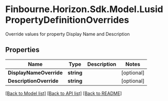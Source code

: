# Finbourne.Horizon.Sdk.Model.LusidPropertyDefinitionOverrides
Override values for property Display Name and Description

## Properties

Name | Type | Description | Notes
------------ | ------------- | ------------- | -------------
**DisplayNameOverride** | **string** |  | [optional] 
**DescriptionOverride** | **string** |  | [optional] 

[[Back to Model list]](../README.md#documentation-for-models) [[Back to API list]](../README.md#documentation-for-api-endpoints) [[Back to README]](../README.md)

